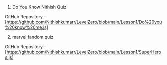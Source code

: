 1. Do You Know Nithish Quiz

 GitHub Repository - [https://github.com/Nithishkumarr/LevelZero/blob/main/Lesson1/Do%20you%20know%20me.js] 

2. marvel fandom quiz

GitHub Repository - [https://github.com/Nithishkumarr/LevelZero/blob/main/Lesson1/SuperHeros.js]
